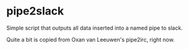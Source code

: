 pipe2slack
==========

Simple script that outputs all data inserted into a named pipe to slack.

Quite a bit is copied from Oxan van Leeuwen's pipe2irc, right now.
